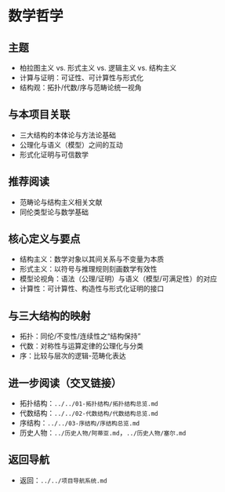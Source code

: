 # 数学哲学

## 主题

- 柏拉图主义 vs. 形式主义 vs. 逻辑主义 vs. 结构主义
- 计算与证明：可证性、可计算性与形式化
- 结构观：拓扑/代数/序与范畴论统一视角

## 与本项目关联

- 三大结构的本体论与方法论基础
- 公理化与语义（模型）之间的互动
- 形式化证明与可信数学

## 推荐阅读

- 范畴论与结构主义相关文献
- 同伦类型论与数学基础

## 核心定义与要点

- 结构主义：数学对象以其间关系与不变量为本质
- 形式主义：以符号与推理规则刻画数学有效性
- 模型论视角：语法（公理/证明）与语义（模型/可满足性）的对应
- 计算性：可计算性、构造性与形式化证明的接口

## 与三大结构的映射

- 拓扑：同伦/不变性/连续性之“结构保持”
- 代数：对称性与运算定律的公理化与分类
- 序：比较与层次的逻辑-范畴化表达

## 进一步阅读（交叉链接）

- 拓扑结构：`../../01-拓扑结构/拓扑结构总览.md`
- 代数结构：`../../02-代数结构/代数结构总览.md`
- 序结构：`../../03-序结构/序结构总览.md`
- 历史人物：`../历史人物/阿蒂亚.md`，`../历史人物/塞尔.md`

## 返回导航

- 返回：`../../项目导航系统.md`
